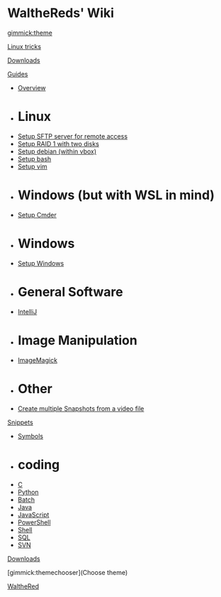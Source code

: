 # WaltheReds' Wiki

<!--
  -- Default theme: https://dynalon.github.io/mdwiki/#!customizing.md#Theme_chooser)
  -- "Only the default bootstrap theme is bundled with MDwiki and available offline."
-->
[gimmick:theme](bootstrap)

<!-- Navigation: http://dynalon.github.io/mdwiki/#!quickstart.md#Adding_a_navigation -->

[Linux tricks](pages/tricks.md)

[Downloads](pages/downloads.md)

[Guides]()

  * [Overview](pages/guides/overview.md)
  * # Linux
  * [Setup SFTP server for remote access](pages/guides/sftp_server.md)
  * [Setup RAID 1 with two disks](pages/guides/raid1.md)
  * [Setup debian (within vbox)](pages/guides/debian.md)
  * [Setup bash](pages/guides/bash.md)
  * [Setup vim](pages/guides/vim.md)
  * # Windows (but with WSL in mind)
  * [Setup Cmder](pages/guides/cmder.md)
  * # Windows
  * [Setup Windows](https://docs.microsoft.com/en-us/windows/wsl/install-win10)
  * # General Software
  * [IntelliJ](pages/guides/intellij.md)
  * # Image Manipulation
  * [ImageMagick](pages/guides/imagemagick.md)
  * # Other
  * [Create multiple Snapshots from a video file](pages/guids/vlc-snapshots.md)

[Snippets]()

  * [Symbols](pages/snippets-symobls.md)
  * # coding
  * [C](pages/snippets/c.md)
  * [Python](pages/snippets/python.md)
  * [Batch](pages/snippets/batch.md)
  * [Java](pages/snippets/java.md)
  * [JavaScript](pages/snippets/javascript.md)
  * [PowerShell](pages/snippets/powershell.md)
  * [Shell](pages/snippets/shell.md)
  * [SQL](pages/snippets/sql.md)
  * [SVN](pages/snippets/svn.md)

[Downloads](pages/todo.md)

<!-- Let the user choose a theme: https://dynalon.github.io/mdwiki/#!quickstart.md#Adding_a_navigation) -->
[gimmick:themechooser](Choose theme)

[WaltheRed](https://github.com/WaltheRed)